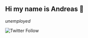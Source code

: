 ## Hi my name is Andreas 👋

*unemployed*

![Twitter Follow](https://img.shields.io/twitter/follow/sleepyandreas?label=Follow%20Me%21&style=social)


